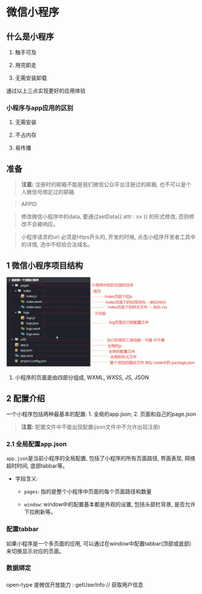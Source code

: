 #  微信小程序

##  什么是小程序

1. 触手可及

2. 用完即走

3. 无需安装卸载

通过以上三点实现更好的应用体验

###  小程序与app应用的区别

1. 无需安装

2. 不占内存

3. 易传播

##  准备

> **注意:** 注册时的邮箱不能是我们微信公众平台注册过的邮箱, 也不可以是个人微信号绑定过的邮箱

> APPID 

> 修改微信小程序中的data, 要通过setData({ attr : xx }) 的形式修改, 否则修改不会被响应。

> 小程序请求的url 必须是https开头的, 开发的时候, 点击小程序开发者工具中的详情, 选中不校验合法域名。

##  1 微信小程序项目结构

![微信小程序项目结构](./img/微信小程序项目结构.jpg)

1. 小程序的页面是由四部分组成, WXML, WXSS, JS, JSON

##  2 配置介绍

一个小程序包括两种最基本的配置: 1. 全局的app.json; 2. 页面和自己的page.json

> **注意:** 配置文件中不能出现配置(json文件中不允许出现注册)

###  2.1 全局配置app.json

`app.json`是当前小程序的全局配置, 包括了小程序的所有页面路径, 界面表现, 网络超时时间, 底部tabbar等。

+ 字段含义:
    
    - `pages`: 指的是整个小程序中页面的每个页面路径和数量

    - `window`: window中的配置基本都是外观的设置, 包括头部栏背景, 是否允许下拉刷新等。

###  配置tabbar

如果小程序是一个多页面的应用, 可以通过在window中配置tabbar(顶部或底部)来切换显示对应的页面。

###  数据绑定



###  
open-type 是微信开放能力 : getUserInfo  // 获取用户信息





